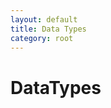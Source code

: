 ```yaml
---
layout: default
title: Data Types
category: root
---
```


<div class="page-header">
  <h1>DataTypes</h1>
</div>
